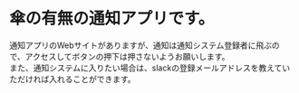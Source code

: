 <h1>傘の有無の通知アプリです。</h1>
<p>
通知アプリのWebサイトがありますが、通知は通知システム登録者に飛ぶので、アクセスしてボタンの押下は押さないようお願いします。
<br/>
また、通知システムに入りたい場合は、slackの登録メールアドレスを教えていただければ入れることができます。
</p>
